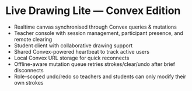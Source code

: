 # Live Drawing Lite — Convex Edition

- Realtime canvas synchronised through Convex queries & mutations
- Teacher console with session management, participant presence, and remote clearing
- Student client with collaborative drawing support
- Shared Convex-powered heartbeat to track active users
- Local Convex URL storage for quick reconnects
- Offline-aware mutation queue retries strokes/clear/undo after brief disconnects
- Role-scoped undo/redo so teachers and students can only modify their own strokes

